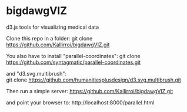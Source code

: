 # bigdawgVIZ
d3.js tools for visualizing medical data

Clone this repo in a folder:
git clone https://github.com/Kallirroi/bigdawgVIZ.git

You also have to install "parallel-coordinates":
git clone https://github.com/syntagmatic/parallel-coordinates.git

and "d3.svg.multibrush":      
git clone https://github.com/humanitiesplusdesign/d3.svg.multibrush.git

Then run a simple server: 
https://github.com/Kallirroi/bigdawgVIZ.git

and point your browser to: 
http://localhost:8000/parallel.html

